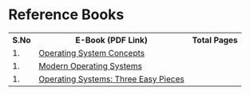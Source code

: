 
# Reference Books

<table width="100%" class="table">
<tr>
<th>S.No</th>
<th>E-Book (PDF Link)</th>
<th>Total Pages</th>
</tr>
<tr><td>1.</td><td><a target="_blank" href="https://www.amazon.com/Operating-System-Concepts-Abraham-Silberschatz/dp/1118063333/ref=dp_ob_title_bk">
Operating System Concepts</a>

<tr><td>1.</td><td><a target="_blank" href="
[Operating System Concepts: Essentials](http://www.amazon.com/Operating-Concepts-Essentials-Abraham-Silberschatz/dp/1118804929/ref=sr_1_1?s=books&ie=UTF8&qid=1415311059&sr=1-1&keywords=operating+system+concepts+essentials)

<tr><td>1.</td><td><a target="_blank" href="http://www.amazon.com/Modern-Operating-Systems-4th-Edition/dp/013359162X/ref=dp_ob_title_bk">
Modern Operating Systems</a>

<tr><td>1.</td><td><a target="_blank" href="http://pages.cs.wisc.edu/~remzi/OSTEP/">
Operating Systems: Three Easy Pieces</a>

